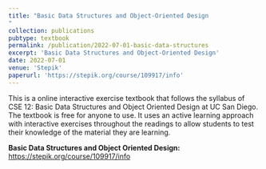 ```yaml
---
title: "Basic Data Structures and Object-Oriented Design
"
collection: publications
pubtype: textbook
permalink: /publication/2022-07-01-basic-data-structures
excerpt: 'Basic Data Structures and Object-Oriented Design'
date: 2022-07-01
venue: 'Stepik'
paperurl: 'https://stepik.org/course/109917/info'
---
```


This is a online interactive exercise textbook that follows the syllabus of CSE 12: Basic Data Structures and Object Oriented Design at UC San Diego. The textbook is free for anyone to use. It uses an active learning approach with interactive exercises throughout the readings to allow students to test their knowledge of the material they are learning.

<b>Basic Data Structures and Object Oriented Design:</b> <a href="https://stepik.org/course/109917/info" target="_blank">https://stepik.org/course/109917/info</a>